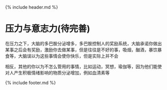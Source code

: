 {% include header.md %}

# 压力与意志力(待完善)

在压力之下，大脑的多巴胺分泌增多，多巴胺控制人的奖励系统，大脑承诺你做出某事之后会有奖励，激励你去做某事，但是往往是不好的事，吸烟，酗酒，暴饮暴食等，大脑误以为这些事情会使你快乐，但是实际上并不会

相反，其他的你以为不怎么管用的事情，比如运动，冥想，瑜伽等，因为他们能使对人产生积极情绪影响的物质分泌增加，例如血清素等

{% include footer.md %}
